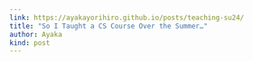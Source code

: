 ```yaml
---
link: https://ayakayorihiro.github.io/posts/teaching-su24/
title: "So I Taught a CS Course Over the Summer…"
author: Ayaka
kind: post
---
```

